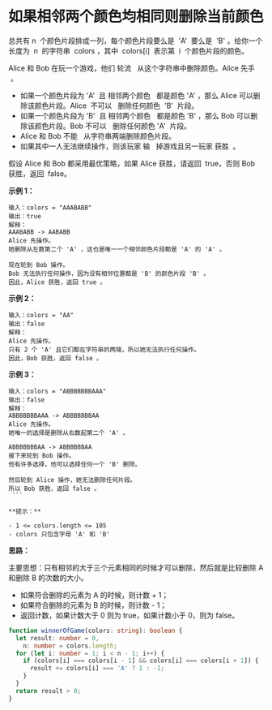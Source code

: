 # 如果相邻两个颜色均相同则删除当前颜色

总共有 n  个颜色片段排成一列，每个颜色片段要么是  'A'  要么是  'B' 。给你一个长度为  n  的字符串  colors ，其中
 colors[i]  表示第  i  个颜色片段的颜色。

Alice 和 Bob 在玩一个游戏，他们 轮流   从这个字符串中删除颜色。Alice 先手  。

- 如果一个颜色片段为 'A'  且 相邻两个颜色   都是颜色 'A' ，那么 Alice 可以删除该颜色片段。Alice  不可以   删除任何颜色
   'B'  片段。
- 如果一个颜色片段为 'B'  且 相邻两个颜色   都是颜色 'B' ，那么 Bob 可以删除该颜色片段。Bob 不可以   删除任何颜色 'A' 
  片段。
- Alice 和 Bob 不能   从字符串两端删除颜色片段。
- 如果其中一人无法继续操作，则该玩家 输   掉游戏且另一玩家 获胜  。

假设 Alice 和 Bob 都采用最优策略，如果 Alice 获胜，请返回  true，否则 Bob 获胜，返回  false。

**示例 1：**

```
输入：colors = "AAABABB"
输出：true
解释：
AAABABB -> AABABB
Alice 先操作。
她删除从左数第二个 'A' ，这也是唯一一个相邻颜色片段都是 'A' 的 'A' 。

现在轮到 Bob 操作。
Bob 无法执行任何操作，因为没有相邻位置都是 'B' 的颜色片段 'B' 。
因此，Alice 获胜，返回 true 。
```

**示例 2：**

```
输入：colors = "AA"
输出：false
解释：
Alice 先操作。
只有 2 个 'A' 且它们都在字符串的两端，所以她无法执行任何操作。
因此，Bob 获胜，返回 false 。
```

**示例 3：**

````
输入：colors = "ABBBBBBBAAA"
输出：false
解释：
ABBBBBBBAAA -> ABBBBBBBAA
Alice 先操作。
她唯一的选择是删除从右数起第二个 'A' 。

ABBBBBBBAA -> ABBBBBBAA
接下来轮到 Bob 操作。
他有许多选择，他可以选择任何一个 'B' 删除。

然后轮到 Alice 操作，她无法删除任何片段。
所以 Bob 获胜，返回 false 。
 ```

**提示：**

- 1 <= colors.length <= 105
- colors 只包含字母 'A' 和 'B'

````

**思路：**

主要思想：只有相邻的大于三个元素相同的时候才可以删除，然后就是比较删除 A 和删除 B 的次数的大小。

- 如果符合删除的元素为 A 的时候，则计数 + 1；
- 如果符合删除的元素为 B 的时候，则计数 - 1；
- 返回计数，如果计数大于 0 则为 true，如果计数小于 0，则为 false。

```ts
function winnerOfGame(colors: string): boolean {
  let result: number = 0,
    n: number = colors.length;
  for (let i: number = 1; i < n - 1; i++) {
    if (colors[i] === colors[i - 1] && colors[i] === colors[i + 1]) {
      result += colors[i] === 'A' ? 1 : -1;
    }
  }
  return result > 0;
}
```
